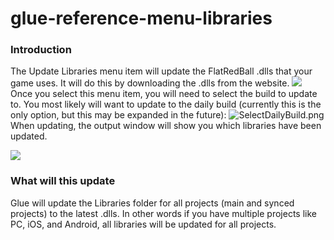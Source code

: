# glue-reference-menu-libraries

### Introduction

The Update Libraries menu item will update the FlatRedBall .dlls that your game uses. It will do this by downloading the .dlls from the website. ![](../../../../../media/2017-01-img\_58892eda66f65.png) Once you select this menu item, you will need to select the build to update to. You most likely will want to update to the daily build (currently this is the only option, but this may be expanded in the future): ![SelectDailyBuild.png](../../../../../media/migrated\_media-SelectDailyBuild.png) When updating, the output window will show you which libraries have been updated.

![](../../../../../media/2017-01-img\_58892f2985ead.png)

&#x20;

### What will this update

Glue will update the Libraries folder for all projects (main and synced projects) to the latest .dlls. In other words if you have multiple projects like PC, iOS, and Android, all libraries will be updated for all projects.
